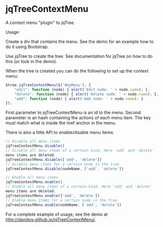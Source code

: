 jqTreeContextMenu
=================

A context menu "plugin" to jqTree.

Usage:

Create a div that contains the menu. See the demo for an example how to
do it using Bootstrap.

Use jqTree to create the tree. See documentation for jqTree on how to do
this (or look in the demo).

When the tree is created you can do the following to set up the context
menu:
```JavaScript
$tree.jqTreeContextMenu($('#myMenu'), {
    "edit": function (node) { alert('Edit node: ' + node.name); },
    "delete": function (node) { alert('Delete node: ' + node.name); },
    "add": function (node) { alert('Add node: ' + node.name); }
});
```

First parameter to jqTreeContextMenu is an id to the menu.
Second parameter is an hash containing the actions of each menu item.
The key must match what is inside the href anchor in the menu.

There is also a little API to enable/disable menu items.
```JavaScript
// Disable all menu items
jqTreeContextMenu.disable()
// Disable all menu items of a certain kind. Here 'add' and 'delete'
menu items are deleted.
jqTreeContextMenu.disable(['add', 'delete'])
// Disable menu items for a certain node in the tree.
jqTreeContextMenu.disable(nodeName, ['add', 'delete'])

// Enable all menu items
jqTreeContextMenu.enable()
// Enable all menu items of a certain kind. Here 'add' and 'delete'
menu items are deleted.
jqTreeContextMenu.enable(['add', 'delete'])
// Enable menu items for a certain node in the tree.
jqTreeContextMenu.enable(nodeName, ['add', 'delete'])
```

For a complete example of usage, see the demo at http://daviduv.github.io/jqTreeContextMenu/.

